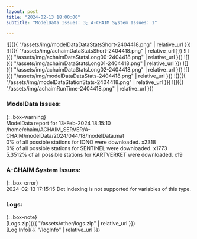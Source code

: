 ```yaml
---
layout: post
title: "2024-02-13 18:00:00"
subtitle: "ModelData Issues: 3; A-CHAIM System Issues: 1"

---
```


![]({{ "/assets/img/modelDataDataStatsShort-2404418.png" | relative_url }})
![]({{ "/assets/img/achaimDataStatsShort-2404418.png" | relative_url }})
![]({{ "/assets/img/achaimDataStatsLong00-2404418.png" | relative_url }})
![]({{ "/assets/img/achaimDataStatsLong01-2404418.png" | relative_url }})
![]({{ "/assets/img/achaimDataStatsLong02-2404418.png" | relative_url }})
![]({{ "/assets/img/modelDataDataStats-2404418.png" | relative_url }})
![]({{ "/assets/img/modelDataStationStats-2404418.png" | relative_url }})
![]({{ "/assets/img/achaimRunTime-2404418.png" | relative_url }})


### ModelData Issues:  
  
{: .box-warning}  
 ModelData report for 13-Feb-2024 18:15:10   
 /home/chaim/ACHAIM_SERVER/A-CHAIM/modelData/2024/044/18/modelData.mat   
 0% of all possible stations for IONO were downloaded. x2318   
 0% of all possible stations for SENTINEL were downloaded. x1773   
 5.3512% of all possible stations for KARTVERKET were downloaded. x19   
  
### A-CHAIM System Issues:  
  
{: .box-error}  
2024-02-13 17:15:15 Dot indexing is not supported for variables of this type.  

### Logs:  
  
{: .box-note}  
[Logs.zip]({{ "/assets/other/logs.zip" | relative_url }})  
[Log Info]({{ "/logInfo" | relative_url }})  
